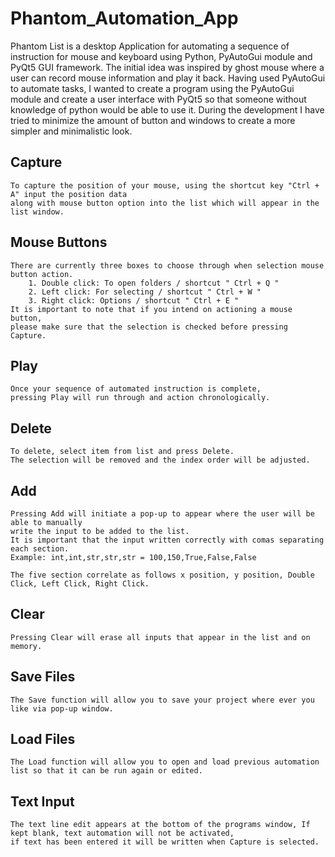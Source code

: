 # Phantom_Automation_App
Phantom List is a desktop Application for automating a sequence of instruction for mouse and keyboard using Python, PyAutoGui module and PyQt5 GUI framework. The initial idea was inspired by ghost mouse where a user can record mouse information and play it back. Having used PyAutoGui to automate tasks, I wanted to create a program using the PyAutoGui module and create a user interface with PyQt5 so that someone without knowledge of python would be able to use it. During the development I have tried to minimize the amount of button and windows to create a more simpler and minimalistic look.

## Capture
	To capture the position of your mouse, using the shortcut key "Ctrl + A" input the position data 
	along with mouse button option into the list which will appear in the list window.

## Mouse Buttons 
	There are currently three boxes to choose through when selection mouse button action.
		1. Double click: To open folders / shortcut " Ctrl + Q "
		2. Left click: For selecting / shortcut " Ctrl + W "
		3. Right click: Options / shortcut " Ctrl + E "
	It is important to note that if you intend on actioning a mouse button,
	please make sure that the selection is checked before pressing Capture. 

## Play
	Once your sequence of automated instruction is complete,
	pressing Play will run through and action chronologically.

## Delete
	To delete, select item from list and press Delete. 
	The selection will be removed and the index order will be adjusted.
## Add
	Pressing Add will initiate a pop-up to appear where the user will be able to manually 
	write the input to be added to the list.
	It is important that the input written correctly with comas separating each section.
	Example: int,int,str,str,str = 100,150,True,False,False
	
	The five section correlate as follows x position, y position, Double Click, Left Click, Right Click.
## Clear
	Pressing Clear will erase all inputs that appear in the list and on memory.

## Save Files
	The Save function will allow you to save your project where ever you like via pop-up window.

## Load Files
	The Load function will allow you to open and load previous automation list so that it can be run again or edited.

## Text Input
	The text line edit appears at the bottom of the programs window, If kept blank, text automation will not be activated, 
	if text has been entered it will be written when Capture is selected.

